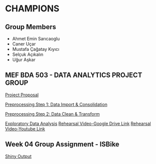 # CHAMPIONS

## Group Members
* Ahmet Emin Sarıcaoglu
* Caner Uçar
* Mustafa Çağatay Kıyıcı
* Selçuk Açıkalın
* Uğur Aşkar

## MEF BDA 503 - DATA ANALYTICS PROJECT GROUP

[Project Proposal](Proposal.html)

[Preprocessing Step 1: Data Import & Consolidation](champions-tefas-data-import.html)

[Preprocessing Step 2: Data Clean & Transform](champions-tefas-data-clean-transform.html)

[Exploratory Data Analysis](champions-tefas-eda.html)
[Rehearsal Video-Google Drive Link](https://drive.google.com/file/d/1x2zEL-w1OGthUKOZV86Q78ifft6gHbUu/view?usp=sharing)
[Rehearsal Video-Youtube Link](https://www.youtube.com/watch?v=sS9beLPvMAQ)


## Week 04 Group Assignment - ISBike

[Shiny Output](https://uguraskar.shinyapps.io/mef04g-champions/)
